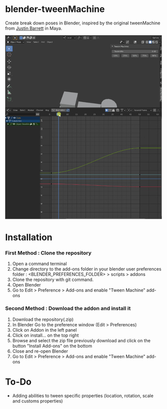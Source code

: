 # blender-tweenMachine
 Create break down poses in Blender,
 inspired by the original tweenMachine 
 from [Justin Barrett](http://www.justinsbarrett.com/) in Maya. 

![blender-tweenMachine](docs/tween_01.gif)

# Installation

### First Method : Clone the repository
1. Open a  command terminal
2. Change directory to the add-ons folder in your blender user preferences folder : 
   <BLENDER_PREFERENCES_FOLDER> > scripts > addons
3. Clone the repository with git command.
6. Open Blender
7. Go to Edit > Preference > Add-ons and enable "Tween Machine" add-ons

### Second Method : Download the addon and install it
1. Download the repository(.zip)
2. In Blender Go to the preference window (Edit > Preferences)
3. Click on Addon in the left panel
4. Click on install... on the top right
5. Browse and select the zip file previously download
   and click on the button "Install Add-ons" on the bottom    
6. Close and re-open Blender
7. Go to Edit > Preference > Add-ons and enable "Tween Machine" add-ons
   
# To-Do
- Adding abilities to tween specific properties
  (location, rotation, scale and customs properties)